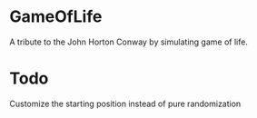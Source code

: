 # GameOfLife
A tribute to the John Horton Conway by simulating game of life.
# Todo
Customize the starting position instead of pure randomization
